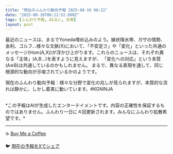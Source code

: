 ```yaml
---
title: "現在のふんわり動向予報 2025-08-10 08:22"
date: "2025-08-10T08:22:52.000Z"
tags: [ふんわり予報, AI占い, 日常]
layout: post
---
```


最近のニュースは、まるでYoneda埋め込みのよう。線状降水帯、ガザの情勢、金利、ゴルフ…様々な文脈(X)において、「不安定さ」や「変化」といった共通のメッセージ(Hom(A,X))が浮かび上がります。これらのニュースは、それぞれ異なる「主体」(A,B…)を表すように見えますが、  「変化への対応」という本質(A≅B)は共通しているのかもしれません。  まるで、異なる表現を通して、同じ根源的な動向が示唆されているかのようです。


現在のふんわり動向予報：様々な分野で変化の兆しが見られますが、本質的な流れは静かに、しかし着実に動いています。#KGNINJA

<br>
*この予報はAIが生成したエンターテイメントです。内容の正確性を保証するものではありません。ふんわり一日に４回更新されます。みんなにふんわり拡散希望です。*

---
☕️ [Buy Me a Coffee](https://www.buymeacoffee.com/kgninja)

🐦 [現在の予報をXでシェア](https://twitter.com/intent/tweet?text=%E7%8F%BE%E5%9C%A8%E3%81%AE%E3%81%B5%E3%82%93%E3%82%8F%E3%82%8A%E4%BA%88%E5%A0%B1%3A%20%E3%80%8C%E6%9C%80%E8%BF%91%E3%81%AE%E3%83%8B%E3%83%A5%E3%83%BC%E3%82%B9%E3%81%AF%E3%80%81%E3%81%BE%E3%82%8B%E3%81%A7Yoneda%E5%9F%8B%E3%82%81%E8%BE%BC%E3%81%BF%E3%81%AE%E3%82%88%E3%81%86%E3%80%82%E3%80%8D%23KGNINJA%20%E7%B6%9A%E3%81%8D%E3%81%AF%E3%83%96%E3%83%AD%E3%82%B0%E3%81%A7%EF%BC%81%F0%9F%91%87&url=https%3A%2F%2Fkg-ninja.github.io%2FFunwariyoso%2F)
